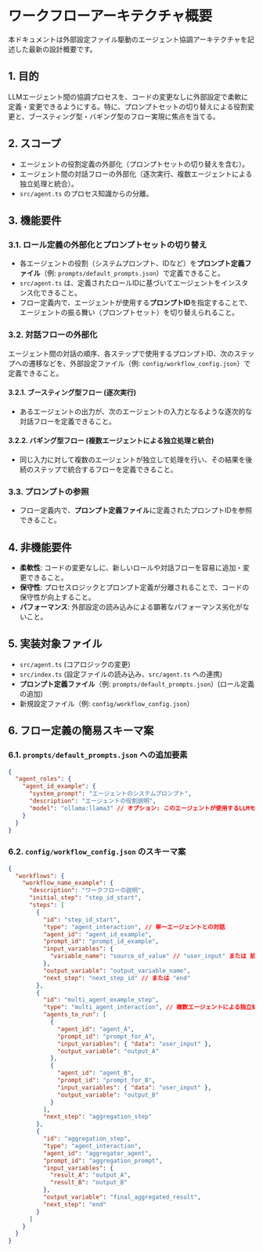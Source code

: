 # ワークフローアーキテクチャ概要

本ドキュメントは外部設定ファイル駆動のエージェント協調アーキテクチャを記述した最新の設計概要です。

## 1. 目的

LLMエージェント間の協調プロセスを、コードの変更なしに外部設定で柔軟に定義・変更できるようにする。特に、プロンプトセットの切り替えによる役割変更と、ブースティング型・バギング型のフロー実現に焦点を当てる。

## 2. スコープ

*   エージェントの役割定義の外部化（プロンプトセットの切り替えを含む）。
*   エージェント間の対話フローの外部化（逐次実行、複数エージェントによる独立処理と統合）。
*   `src/agent.ts` のプロセス知識からの分離。

## 3. 機能要件

### 3.1. ロール定義の外部化とプロンプトセットの切り替え

*   各エージェントの役割（システムプロンプト、IDなど）を**プロンプト定義ファイル**（例: `prompts/default_prompts.json`）で定義できること。
*   `src/agent.ts` は、定義されたロールIDに基づいてエージェントをインスタンス化できること。
*   フロー定義内で、エージェントが使用する**プロンプトID**を指定することで、エージェントの振る舞い（プロンプトセット）を切り替えられること。

### 3.2. 対話フローの外部化

エージェント間の対話の順序、各ステップで使用するプロンプトID、次のステップへの遷移などを、外部設定ファイル（例: `config/workflow_config.json`）で定義できること。

#### 3.2.1. ブースティング型フロー (逐次実行)

*   あるエージェントの出力が、次のエージェントの入力となるような逐次的な対話フローを定義できること。

#### 3.2.2. バギング型フロー (複数エージェントによる独立処理と統合)

*   同じ入力に対して複数のエージェントが独立して処理を行い、その結果を後続のステップで統合するフローを定義できること。

### 3.3. プロンプトの参照

*   フロー定義内で、**プロンプト定義ファイル**に定義されたプロンプトIDを参照できること。

## 4. 非機能要件

*   **柔軟性**: コードの変更なしに、新しいロールや対話フローを容易に追加・変更できること。
*   **保守性**: プロセスロジックとプロンプト定義が分離されることで、コードの保守性が向上すること。
*   **パフォーマンス**: 外部設定の読み込みによる顕著なパフォーマンス劣化がないこと。

## 5. 実装対象ファイル

*   `src/agent.ts` (コアロジックの変更)
*   `src/index.ts` (設定ファイルの読み込み、`src/agent.ts` への連携)
*   **プロンプト定義ファイル**（例: `prompts/default_prompts.json`）(ロール定義の追加)
*   新規設定ファイル（例: `config/workflow_config.json`）

## 6. フロー定義の簡易スキーマ案

### 6.1. `prompts/default_prompts.json` への追加要素

```json
{
  "agent_roles": {
    "agent_id_example": {
      "system_prompt": "エージェントのシステムプロンプト",
      "description": "エージェントの役割説明",
      "model": "ollama:llama3" // オプション: このエージェントが使用するLLMモデル
    }
  }
}
```

### 6.2. `config/workflow_config.json` のスキーマ案

```json
{
  "workflows": {
    "workflow_name_example": {
      "description": "ワークフローの説明",
      "initial_step": "step_id_start",
      "steps": [
        {
          "id": "step_id_start",
          "type": "agent_interaction", // 単一エージェントとの対話
          "agent_id": "agent_id_example",
          "prompt_id": "prompt_id_example",
          "input_variables": {
            "variable_name": "source_of_value" // "user_input" または 前のステップのoutput_variable
          },
          "output_variable": "output_variable_name",
          "next_step": "next_step_id" // または "end"
        },
        {
          "id": "multi_agent_example_step",
          "type": "multi_agent_interaction", // 複数エージェントによる独立処理
          "agents_to_run": [
            {
              "agent_id": "agent_A",
              "prompt_id": "prompt_for_A",
              "input_variables": { "data": "user_input" },
              "output_variable": "output_A"
            },
            {
              "agent_id": "agent_B",
              "prompt_id": "prompt_for_B",
              "input_variables": { "data": "user_input" },
              "output_variable": "output_B"
            }
          ],
          "next_step": "aggregation_step"
        },
        {
          "id": "aggregation_step",
          "type": "agent_interaction",
          "agent_id": "aggregator_agent",
          "prompt_id": "aggregation_prompt",
          "input_variables": {
            "result_A": "output_A",
            "result_B": "output_B"
          },
          "output_variable": "final_aggregated_result",
          "next_step": "end"
        }
      ]
    }
  }
}
